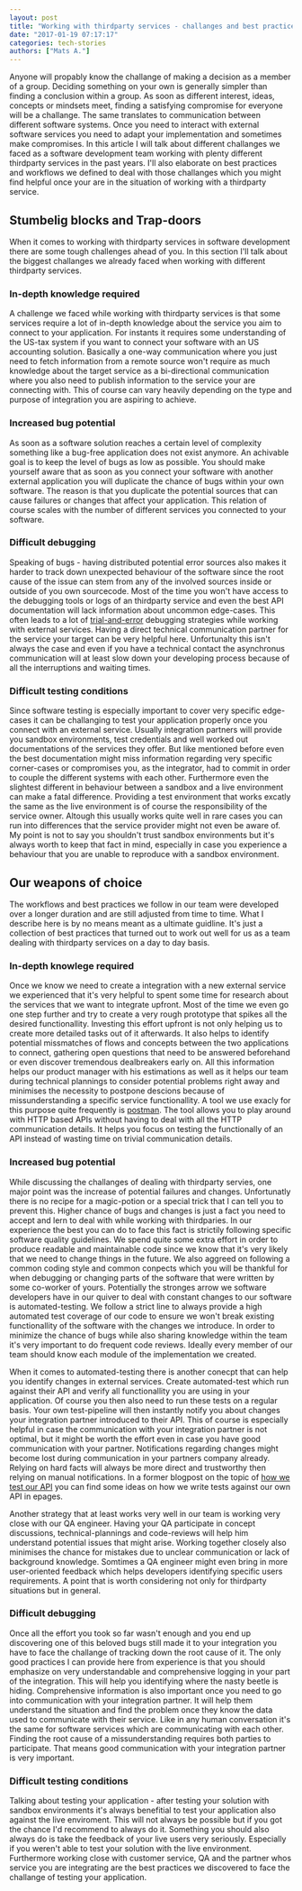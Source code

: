```yaml
---
layout: post
title: "Working with thirdparty services - challanges and best practices"
date: "2017-01-19 07:17:17"
categories: tech-stories
authors: ["Mats A."]
---
```


Anyone will propably know the challange of making a decision as a member of a group. Deciding something on your own is generally simpler than finding a conclusion within a group. As soon as different interest, ideas, concepts or mindsets meet, finding a satisfying compromise for everyone will be a challange. The same translates to communication between different software systems. Once you need to interact with external software services you need to adapt your implementation and sometimes make compromises. In this article I will talk about different challanges we faced as a software development team working with plenty different thirdparty services in the past years. I'll also elaborate on best practices and workflows we defined to deal with those challanges which you might find helpful once your are in the situation of working with a thirdparty service.

## Stumbelig blocks and Trap-doors

When it comes to working with thirdparty services in software development there are some tough challenges ahead of you. In this section I'll talk about the biggest challanges we already faced when working with different thirdparty services.

### In-depth knowledge required
A challenge we faced while working with thirdparty services is that some services require a lot of in-depth knowledge about the service you aim to connect to your application. For instants it requires some understanding of the US-tax system if you want to connect your software with an US accounting solution. Basically a one-way communication where you just need to fetch information from a remote source won't require as much knowledge about the target service as a bi-directional communication where you also need to publish information to the service your are connecting with. This of course can vary heavily depending on the type and purpose of integration you are aspiring to achieve.

### Increased bug potential
As soon as a software solution reaches a certain level of complexity something like a bug-free application does not exist anymore. An achivable goal is to keep the level of bugs as low as possible. You should make yourself aware that as soon as you connect your software with another external application you will duplicate the chance of bugs within your own software. The reason is that you duplicate the potential sources that can cause failures or changes that affect your application. This relation of course scales with the number of different services you connected to your software.

### Difficult debugging
Speaking of bugs - having distributed potential error sources also makes it harder to track down unexpected behaviour of the software since the root cause of the issue can stem from any of the involved sources inside or outside of you own sourcecode. Most of the time you won't have access to the debugging tools or logs of an thirdparty service and even the best API documentation will lack information about uncommon edge-cases. This often leads to a lot of [trial-and-error](https://en.wikipedia.org/wiki/Trial_and_error) debugging strategies while working with external services. Having a direct technical communication partner for the service your target can be very helpful here. Unfortunalty this isn't always the case and even if you have a technical contact the asynchronus communication will at least slow down your developing process because of all the interruptions and waiting times.

### Difficult testing conditions
Since software testing is especially important to cover very specific edge-cases it can be challanging to test your application properly once you connect with an external service. Usually integration partners will provide you sandbox environments, test credentials and well worked out documentations of the services they offer. But like mentioned before even the best documentation might miss information regarding very specific corner-cases or compromises you, as the integrator, had to commit in order to couple the different systems with each other. Furthermore even the slightest different in behaviour between a sandbox and a live environment can make a fatal difference. Providing a test environment that works excatly the same as the live environment is of course the responsibility of the service owner. Altough this usually works quite well in rare cases you can run into differences that the service provider might not even be aware of. My point is not to say you shouldn't trust sandbox environments but it's always worth to keep that fact in mind, especially in case you experience a behaviour that you are unable to reproduce with a sandbox environment.

## Our weapons of choice

The workflows and best practices we follow in our team were developed over a longer duration and are still adjusted from time to time. What I describe here is by no means meant as a ultimate guidline. It's just a collection of best practices that turned out to work out well for us as a team dealing with thirdparty services on a day to day basis.

### In-depth knowlege required
Once we know we need to create a integration with a new external service we experienced that it's very helpful to spent some time for research about the services that we want to integrate upfront. Most of the time we even go one step further and try to create a very rough prototype that spikes all the desired functionallity. Investing this effort upfront is not only helping us to create more detailed tasks out of it afterwards. It also helps to identify potential missmatches of flows and concepts between the two applications to connect, gathering open questions that need to be answered beforehand or even discover tremendous dealbreakers early on. All this information helps our product manager with his estimations as well as it helps our team during technical plannings to consider potential problems right away and minimises the necessity to postpone descions because of missunderstanding a specific service functionallity. A tool we use exacly for this purpose quite frequently is [postman](https://www.getpostman.com/). The tool allows you to play around with HTTP based APIs without having to deal with all the HTTP communication details. It helps you focus on testing the functionally of an API instead of wasting time on trivial communication details.

### Increased bug potential
While discussing the challanges of dealing with thirdparty servies, one major point was the increase of potential failures and changes. Unfortunatly there is no recipe for a magic-potion or a special trick that I can tell you to prevent this. Higher chance of bugs and changes is just a fact you need to accept and lern to deal with while working with thirdparies. In our experience the best you can do to face this fact is strictily following specific software quality guidelines. We spend quite some extra effort in order to produce readable and maintainable code since we know that it's very likely that we need to change things in the future. We also aggreed on following a common coding style and common conpects which you will be thankful for when debugging or changing parts of the software that were written by some co-worker of yours. Potentially the stronges arrow we software developers have in our quiver to deal with constant changes to our software is automated-testing. We follow a strict line to always provide a high automated test coverage of our code to ensure we won't break existing functionallity of the software with the changes we introduce. In order to minimize the chance of bugs while also sharing knowledge within the team it's very important to do frequent code reviews. Ideally every member of our team should know each module of the implementation we created.

When it comes to automated-testing there is another conecpt that can help you identify changes in external services. Create automated-test which run against their API and verify all functionallity you are using in your application. Of course you then also need to run these tests on a regular basis. Your own test-pipeline will then instantly notify you about changes your integration partner introduced to their API. This of course is especially helpful in case the communication with your integration partner is not optimal, but it might be worth the effort even in case you have good communication with your partner. Notifications regarding changes might become lost during communication in your partners company already. Relying on hard facts will always be more direct and trustworthy then relying on manual notifications. In a former blogpost on the topic of [how we test our API](https://developer.epages.com/blog/2016/09/29/rest-api-test-framework.html) you can find some ideas on how we write tests against our own API in epages.

Another strategy that at least works very well in our team is working very close with our QA engineer. Having your QA participate in concept discussions, technical-plannings and code-reviews will help him understand potential issues that might arise. Working together closely also minimises the chance for mistakes due to unclear communication or lack of background knowledge. Somtimes a QA engineer might even bring in more user-oriented feedback which helps developers identifying specific users requirements. A point that is worth considering not only for thirdparty situations but in general.

### Difficult debugging
Once all the effort you took so far wasn't enough and you end up discovering one of this beloved bugs still made it to your integration you have to face the challange of tracking down the root cause of it.
The only good practices I can provide here from experience is that you should emphasize on very understandable and comprehensive logging in your part of the integration. This will help you identifying where the nasty beetle is hiding. Comprehensive information is also important once you need to go into communication with your integration partner. It will help them understand the situation and find the problem once they know the data used to communicate with their service. Like in any human conversation it's the same for software services which are communicating with each other. Finding the root cause of a missunderstanding requires both parties to participate. That means good communication with your integration partner is very important.

### Difficult testing conditions
Talking about testing your application - after testing your solution with sandbox environments it's always benefitial to test your application also against the live enviroment. This will not always be possible but if you got the chance I'd recommend to always do it. Something you should also always do is take the feedback of your live users very seriously. Especially if you weren't able to test your solution with the live environment. Furthermore working close with customer service, QA and the partner whos service you are integrating are the best practices we discovered to face the challange of testing your application.
